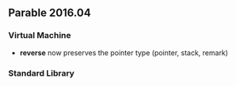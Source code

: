 ## Parable 2016.04

### Virtual Machine

* **reverse** now preserves the pointer type (pointer, stack, remark)

### Standard Library
